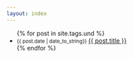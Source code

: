 ```yaml
---
layout: index
---
```


<ul class="posts">
  {% for post in site.tags.und %}
  <li>
    <small class="datetime muted" data-time="{{ post.date }}">{{ post.date | date_to_string}} </small>
    <a href="{{ post.url }}">{{ post.title }}</a>
  </li>
  {% endfor %}
</ul>

